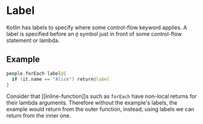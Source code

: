 # Label
Kotlin has labels to specify where some control-flow keyword applies. A label is specified before an `@` symbol just in front of some control-flow statement or lambda.

## Example
```kotlin
people.forEach label@{
  if (it.name == "Alice") return@label
} 
```

Consider that [[inline-function]]s such as `forEach` have non-local returns for their lambda arguments. Therefore without the example's labels, the example would return from the outer function, instead, using labels we can return from the inner one.
